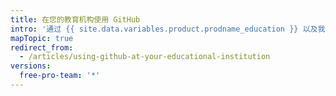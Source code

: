 ```yaml
---
title: 在您的教育机构使用 GitHub
intro: '通过 {{ site.data.variables.product.prodname_education }} 以及我们针对学生和讲师的各种培训计划，利用 {{ site.data.variables.product.prodname_dotcom }} 使您机构的学生、讲师和 IT 员工最大限度地获益。'
mapTopic: true
redirect_from:
  - /articles/using-github-at-your-educational-institution
versions:
  free-pro-team: '*'
---
```


